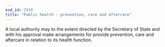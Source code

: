 ```yaml
---
esd_id: 2938
title: "Public health - prevention, care and aftercare"
---
```


A local authority may to the extent directed by the Secretary of State and with his approval make arrangements for provide prevention, care and aftercare in relation to its health function.

